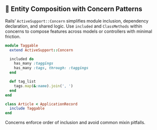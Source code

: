 ## 🤝 Entity Composition with Concern Patterns
Rails’ `ActiveSupport::Concern` simplifies module inclusion, dependency declaration, and shared logic. Use `included` and `ClassMethods` within concerns to compose features across models or controllers with minimal friction.

```ruby
module Taggable
  extend ActiveSupport::Concern

  included do
    has_many :taggings
    has_many :tags, through: :taggings
  end

  def tag_list
    tags.map(&:name).join(', ')
  end
end

class Article < ApplicationRecord
  include Taggable
end
```

Concerns enforce order of inclusion and avoid common mixin pitfalls.